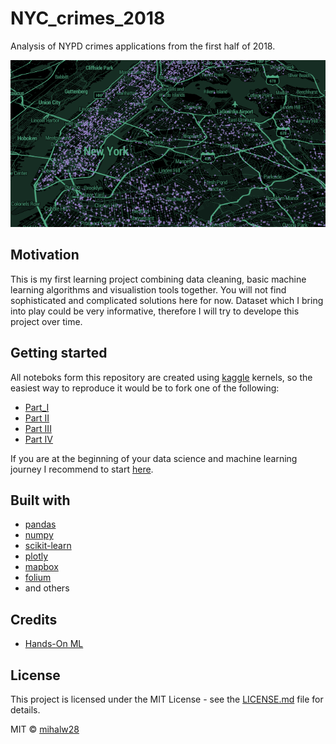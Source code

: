# NYC_crimes_2018
Analysis of NYPD crimes applications from the first half of 2018.

![](screenshot.png)

## Motivation
This is my first learning project combining data cleaning, basic machine learning algorithms and visualistion tools together. You will not find sophisticated and complicated solutions here for now. Dataset which I bring into play could be very informative, therefore I will try to develope this project over time.

## Getting started
All noteboks form this repository are created using [kaggle](https://www.kaggle.com) kernels, so the easiest way to reproduce it would be to fork one of the following:
* [Part_I](https://www.kaggle.com/mihalw28/nyc-crimes-2018-data-cleaning-part-i)
* [Part II](https://www.kaggle.com/mihalw28/nyc-crimes-2018-random-forest-regressor-nans)
* [Part III](https://www.kaggle.com/mihalw28/fill-nans-using-regression-part-ii)
* [Part IV](https://www.kaggle.com/mihalw28/nyc-crimes-2018-visualistions)

If you are at the beginning of your data science and machine learning journey I recommend to start [here](https://www.kaggle.com/learn/overview).


## Built with

* [pandas](https://github.com/pandas-dev/pandas)
* [numpy](https://github.com/numpy/numpy)
* [scikit-learn](https://github.com/scikit-learn/scikit-learn)
* [plotly](https://plot.ly/)
* [mapbox](https://www.mapbox.com/)
* [folium](https://github.com/python-visualization/folium)
* and others

## Credits
* [Hands-On ML](https://github.com/ageron/handson-ml)

## License
This project is licensed under the MIT License - see the [LICENSE.md](https://github.com/mihalw28/NYC_crimes_2018/blob/master/LICENSE) file for details.

MIT © [mihalw28](https://twitter.com/mihalw28)
